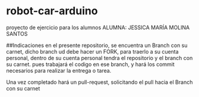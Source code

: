 # robot-car-arduino
proyecto de ejercicio para los alumnos
ALUMNA: JESSICA MARÍA MOLINA SANTOS

##Indicaciones
en el presente repositorio, se encuentra un Branch con su carnet, dicho branch ud debe hacer un FORK, para traerlo a su cuenta personal, dentro de su cuenta personal tendra el repositorio y el branch con su carnet.
pues trabajará el codigo en ese branch, y hará los commit necesarios para realizar la entrega o tarea.


Una vez completado hará un pull-request, solicitando el pull hacia el Branch con su carnet


